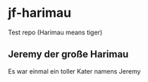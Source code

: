 # jf-harimau
Test repo   (Harimau means tiger)


## Jeremy der große Harimau

Es war einmal ein toller Kater namens Jeremy
